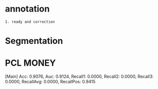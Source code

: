 # annotation
    1. ready and correction
# Segmentation

# PCL MONEY

[Main] Acc: 0.9076, Auc: 0.9124, Recall1: 0.0000, Recall2: 0.0000, Recall3: 0.0000, RecallAvg: 0.0000, RecallPos: 0.9415 